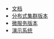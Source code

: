 <!-- _navbar.md -->

* [文档](/README.md)
* [分布式集群版本](/ruoyi-vue-plus/home.md)
* [微服务版本](/ruoyi-cloud-plus/home.md)
* [演示系统](http://43.138.9.96/)
